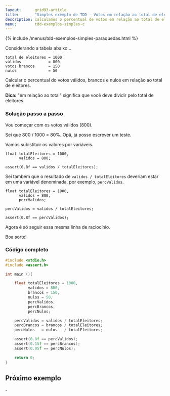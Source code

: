 ```yaml
---
layout:      grid93-article
title:       "Simples exemplo de TDD - Votos em relação ao total de eleitores"
description: calculamos o percentual de votos em relação ao total de eleitores.
menu:        tdd-exemplos-simples-c
---
```


{% include /menus/tdd-exemplos-simples-paraquedas.html %}

Considerando a tabela abaixo...

    total de eleitores = 1000
    válidos            = 800
    votos brancos      = 150
    nulos              = 50

Calcular o percentual do votos válidos, brancos e nulos em relação ao total de eleitores.

__Dica:__ "em relação ao total" significa que você deve dividir pelo total de eleitores.



### Solução passo a passo

Vou começar com os votos válidos (800).

Sei que 800 / 1000 = 80%. Opâ, já posso escrever um teste.

Vamos subistituir os valores por variáveis.

	float totalEleitores = 1000,
		  validos = 800;

	assert(0.8f == validos / totalEleitores);

Sei também que o resultado de `validos / totalEleitores` deveriam estar em uma variável denominada, por exemplo, `percValidos`.

	float totalEleitores = 1000,
		  validos = 800,
		  percValidos;

	percValidos = validos / totalEleitores;

	assert(0.8f == percValidos);

Agora é só seguir essa mesma linha de raciocínio.

Boa sorte!




### Código completo

```c
#include <stdio.h>
#include <assert.h>

int main (){

	float totalEleitores = 1000,
		  validos = 800,
		  brancos = 150,
		  nulos = 50,
		  percValidos,
		  percBrancos,
		  percNulos;

	percValidos = validos / totalEleitores;
	percBrancos = brancos / totalEleitores;
	percNulos   = nulos   / totalEleitores; 

	assert(0.8f == percValidos);
	assert(0.15f == percBrancos);
	assert(0.05f == percNulos);

	return 0;
}
```


Próximo exemplo
---

-[]()
